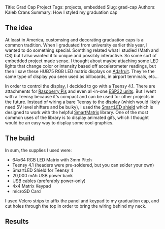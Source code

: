 Title: Grad Cap Project
Tags: projects, embedded
Slug: grad-cap
Authors: Kaleb Crans
Summary: How I styled my graduation cap

## The idea
At least in America, customsing and decorating graduation caps is a common tradition. When I graduated from university earlier this year, I wanted to do something special. Somthing related what I studied (Math and CS) but I also wanted it to unique and possibly interactive. So some sort of embedded project made sense. I thought about maybe attaching some LED lights that change color or intensity based off accelerometer readings, but then I saw these HUB75 RGB LED matrix displays on [Adafruit](https://www.adafruit.com/product/4732). They're the same type of display you seen used as billboards, in airport terminals, etc...

In order to control the display, I decided to go with a Teensy 4.1. There are attachments for [Raspberry Pis](https://www.adafruit.com/product/3211) and even all-in-one [ESP32 units](https://www.makerfabs.com/esp32-trinity.html). But I went with a Teensy because it's compact and can be used for other projects in the future. Instead of wiring a bare Teensy to the display (which would likely need 5V level shifters and be bulky), I used the [SmartLED shield](https://www.crowdsupply.com/pixelmatix/smartled-shield-for-teensy-4#products) which is designed to work with the helpful [SmartMatrix](https://github.com/pixelmatix/SmartMatrix/) library. One of the most common uses of the library is to display animated gifs, which I thought would be an easy way to display some cool graphics. 

## The build

In sum, the supplies I used were:

* 64x64 RGB LED Matrix with 3mm Pitch
* Teensy 4.1 (headers were pre-soldered, but you can solder your own)
* SmartLED Shield for Teensy 4
* 20,000 mAh USB power bank
* USB cables (preferably power-only)
* 4x4 Matrix Keypad
* microSD Card



I used Velcro strips to affix the panel and keypad to my graduation cap, and cut holes through the top in order to bring the wiring behind my neck.

## Results

